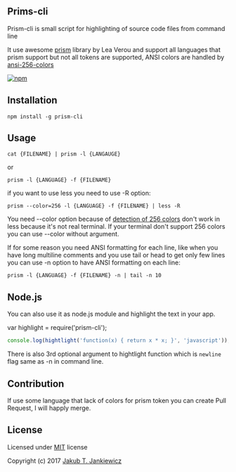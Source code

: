 ## Prims-cli

Prism-cli is small script for highlighting of source code files from command line

It use awesome [prism](https://github.com/PrismJS/prism) library by Lea Verou and support all languages that prism support but not all tokens are supported, ANSI colors are handled by [ansi-256-colors](https://github.com/jbnicolai/ansi-256-colors)

[![npm](https://img.shields.io/badge/npm-0.3.1-blue.svg)](https://www.npmjs.com/package/prism-cli)

## Installation

```
npm install -g prism-cli
```

## Usage

```
cat {FILENAME} | prism -l {LANGAUGE}
```

or

```
prism -l {LANGUAGE} -f {FILENAME}
```

if you want to use less you need to use -R option:

```
prism --color=256 -l {LANGUAGE} -f {FILENAME} | less -R
```

You need --color option because of [detection of 256 colors](https://github.com/chalk/supports-color) don't work in less because it's not real terminal. If your terminal don't support 256 colors you can use --color without argument.

If for some reason you need ANSI formatting for each line, like when you have long multiline comments and you use tail or head to get only few lines you can use -n option to have ANSI formatting on each line:

```
prism -l {LANGUAGE} -f {FILENAME} -n | tail -n 10
```

## Node.js

You can also use it as node.js module and highlight the text in your app.

var highlight = require('prism-cli');

```javascript
console.log(hightlight('function(x) { return x * x; }', 'javascript'));
```

There is also 3rd optional argument to hightlight function which is `newline` flag same as -n in command line.

## Contribution

If use some language that lack of colors for prism token you can create Pull Request, I will happly merge.


## License

Licensed under [MIT](http://opensource.org/licenses/MIT) license

Copyright (c) 2017 [Jakub T. Jankiewicz](https://jcubic.pl/jakub-jankiewicz)
